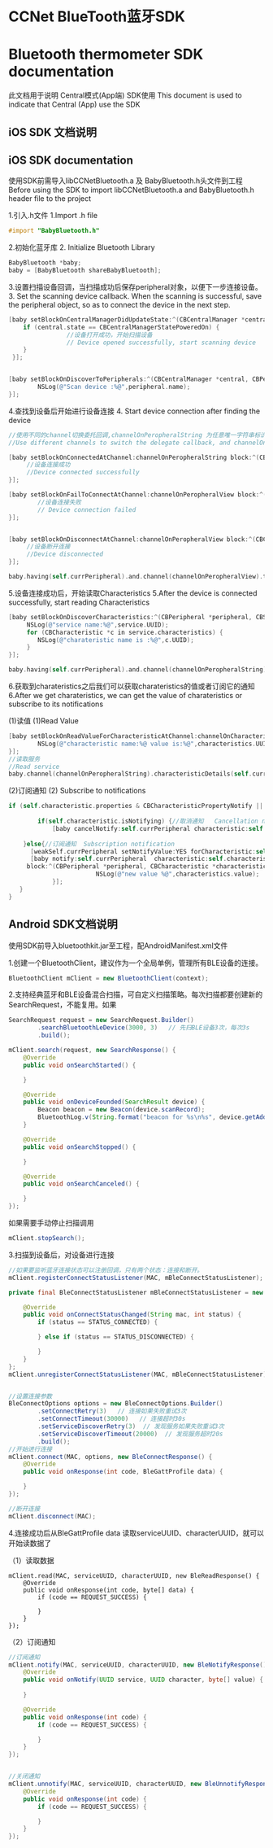 # CCNet  BlueTooth蓝牙SDK
# Bluetooth thermometer SDK documentation


此文档用于说明 Central模式(App端) SDK使用
This document is used to indicate that Central (App) use the SDK




## iOS SDK 文档说明
## iOS SDK documentation


使用SDK前需导入libCCNetBluetooth.a 及 BabyBluetooth.h头文件到工程
Before using the SDK to import libCCNetBluetooth.a  and BabyBluetooth.h header file to the project



1.引入.h文件
1.Import .h file 

```objective-c
#import "BabyBluetooth.h"
```



2.初始化蓝牙库
2. Initialize Bluetooth Library

```objective-c
BabyBluetooth *baby;
baby = [BabyBluetooth shareBabyBluetooth];
```



3.设置扫描设备回调，当扫描成功后保存peripheral对象，以便下一步连接设备。 
3. Set the scanning device callback. When the scanning is successful, save the peripheral object, so as to connect the device in the next step.  

```objective-c
[baby setBlockOnCentralManagerDidUpdateState:^(CBCentralManager *central) {
    if (central.state == CBCentralManagerStatePoweredOn) {
				//设备打开成功，开始扫描设备 
				// Device opened successfully, start scanning device
    }
 }];


[baby setBlockOnDiscoverToPeripherals:^(CBCentralManager *central, CBPeripheral *peripheral, NSDictionary *advertisementData, NSNumber *RSSI) {
        NSLog(@"Scan device :%@",peripheral.name);
}];
```



4.查找到设备后开始进行设备连接
4. Start device connection after finding the device

```objective-c
//使用不同的channel切换委托回调,channelOnPeropheralString 为任意唯一字符串标识
//Use different channels to switch the delegate callback, and channelOnPeropheralString is any unique string identification

[baby setBlockOnConnectedAtChannel:channelOnPeropheralString block:^(CBCentralManager *central, CBPeripheral *peripheral) {
     //设备连接成功
     //Device connected successfully
}];

[baby setBlockOnFailToConnectAtChannel:channelOnPeropheralView block:^(CBCentralManager *central, CBPeripheral *peripheral, NSError *error) {
		//设备连接失败
		// Device connection failed
}];


[baby setBlockOnDisconnectAtChannel:channelOnPeropheralView block:^(CBCentralManager *central, CBPeripheral *peripheral, NSError *error) {
     //设备断开连接
     //Device disconnected
}];

baby.having(self.currPeripheral).and.channel(channelOnPeropheralView).then.connectToPeripherals()
```



5.设备连接成功后，开始读取Characteristics
5.After the device is connected successfully, start reading Characteristics

```objective-c
[baby setBlockOnDiscoverCharacteristics:^(CBPeripheral *peripheral, CBService *service, NSError *error) {
     NSLog(@"service name:%@",service.UUID);
     for (CBCharacteristic *c in service.characteristics) {
        NSLog(@"charateristic name is :%@",c.UUID);
     }
}];

baby.having(self.currPeripheral).and.channel(channelOnPeropheralString).then.connectToPeripherals().discoverServices().discoverCharacteristics().begin()
```



6.获取到charateristics之后我们可以获取charateristics的值或者订阅它的通知
6.After we get charateristics, we can get the value of charateristics or subscribe to its notifications

(1)读值
(1)Read Value

```objective-c
[baby setBlockOnReadValueForCharacteristicAtChannel:channelOnCharacteristicView block:^(CBPeripheral *peripheral, CBCharacteristic *characteristics, NSError *error) {
		NSLog(@"characteristic name:%@ value is:%@",characteristics.UUID,characteristics.value);
}];
//读取服务
//Read service
baby.channel(channelOnPeropheralString).characteristicDetails(self.currPeripheral,self.characteristic);
```

(2)订阅通知
(2) Subscribe to notifications

```objective-c
if (self.characteristic.properties & CBCharacteristicPropertyNotify || self.characteristic.properties & CBCharacteristicPropertyIndicate) {
        
		if(self.characteristic.isNotifying) {//取消通知   Cancellation notice
    		[baby cancelNotify:self.currPeripheral characteristic:self.characteristic];
      
  	}else{//订阅通知  Subscription notification
      [weakSelf.currPeripheral setNotifyValue:YES forCharacteristic:self.characteristic];
      [baby notify:self.currPeripheral  characteristic:self.characteristic
     block:^(CBPeripheral *peripheral, CBCharacteristic *characteristics, NSError *error) {
						NSLog(@"new value %@",characteristics.value);
			}];
   }
}
```







## Android SDK文档说明

使用SDK前导入bluetoothkit.jar至工程，配AndroidManifest.xml文件



1.创建一个BluetoothClient，建议作为一个全局单例，管理所有BLE设备的连接。

```java
BluetoothClient mClient = new BluetoothClient(context);
```



2.支持经典蓝牙和BLE设备混合扫描，可自定义扫描策略。每次扫描都要创建新的SearchRequest，不能复用。如果

```java
SearchRequest request = new SearchRequest.Builder()
        .searchBluetoothLeDevice(3000, 3)   // 先扫BLE设备3次，每次3s
        .build();

mClient.search(request, new SearchResponse() {
    @Override
    public void onSearchStarted() {

    }

    @Override
    public void onDeviceFounded(SearchResult device) {
        Beacon beacon = new Beacon(device.scanRecord);
        BluetoothLog.v(String.format("beacon for %s\n%s", device.getAddress(), beacon.toString()));
    }

    @Override
    public void onSearchStopped() {

    }

    @Override
    public void onSearchCanceled() {

    }
});
```

如果需要手动停止扫描调用

```java
mClient.stopSearch();
```



3.扫描到设备后，对设备进行连接

```java
//如果要监听蓝牙连接状态可以注册回调，只有两个状态：连接和断开。
mClient.registerConnectStatusListener(MAC, mBleConnectStatusListener);

private final BleConnectStatusListener mBleConnectStatusListener = new BleConnectStatusListener() {

    @Override
    public void onConnectStatusChanged(String mac, int status) {
        if (status == STATUS_CONNECTED) {

        } else if (status == STATUS_DISCONNECTED) {

        }
    }
};
mClient.unregisterConnectStatusListener(MAC, mBleConnectStatusListener);


//设置连接参数
BleConnectOptions options = new BleConnectOptions.Builder()
        .setConnectRetry(3)   // 连接如果失败重试3次
        .setConnectTimeout(30000)   // 连接超时30s
        .setServiceDiscoverRetry(3)  // 发现服务如果失败重试3次
        .setServiceDiscoverTimeout(20000)  // 发现服务超时20s
        .build();
//开始进行连接
mClient.connect(MAC, options, new BleConnectResponse() {
    @Override
    public void onResponse(int code, BleGattProfile data) {

    }
});

//断开连接
mClient.disconnect(MAC);
```



4.连接成功后从BleGattProfile data 读取serviceUUID、characterUUID，就可以开始读数据了



（1）读取数据

```
mClient.read(MAC, serviceUUID, characterUUID, new BleReadResponse() {
    @Override
    public void onResponse(int code, byte[] data) {
        if (code == REQUEST_SUCCESS) {

        }
    }
});
```

（2）订阅通知

```java
//订阅通知
mClient.notify(MAC, serviceUUID, characterUUID, new BleNotifyResponse() {
    @Override
    public void onNotify(UUID service, UUID character, byte[] value) {
        
    }

    @Override
    public void onResponse(int code) {
        if (code == REQUEST_SUCCESS) {

        }
    }
});


//关闭通知
mClient.unnotify(MAC, serviceUUID, characterUUID, new BleUnnotifyResponse() {
    @Override
    public void onResponse(int code) {
        if (code == REQUEST_SUCCESS) {

        }
    }
});
```

